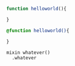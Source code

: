 ```js [src]
function helloworld(){

}
```

```scss [out,bar]
@function helloworld(){

}
```

```pug [src-out, foo]
mixin whatever()
  .whatever
```
